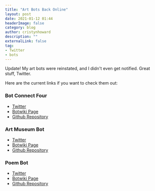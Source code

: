 ```yaml
---
title: "Art Bots Back Online"
layout: post
date: 2021-01-12 01:44
headerImage: false
category: blog
author: cristynhoward
description: ""
externalLink: false
tag:
- Twitter
- bots
---
```


Update! My art bots were reinstated, and I didn't even get notified. Great stuff, Twitter.

Here are the current links if you want to check them out:

### Bot Connect Four
- [Twitter](https://twitter.com/BotConnectFour)
- [Botwiki Page](https://botwiki.org/bot/botconnectfour/)
- [Github Repository](https://github.com/cristynhoward/connectfour)

### Art Museum Bot
- [Twitter](https://twitter.com/art_museum_bot)
- [Botwiki Page](https://botwiki.org/bot/art_museum_bot/)
- [Github Repository](https://github.com/cristynhoward/artmuseumbot)

### Poem Bot
- [Twitter](https://twitter.com/p0em_bot)
- [Botwiki Page](https://botwiki.org/bot/p0em_bot/)
- [Github Repository](https://github.com/cristynhoward/poembot)
